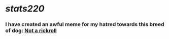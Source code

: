 # _stats220_

### __I have created an awful meme for my hatred towards this breed of dog__: [Not a rickroll](https://kgua389.github.io/stats220/)
